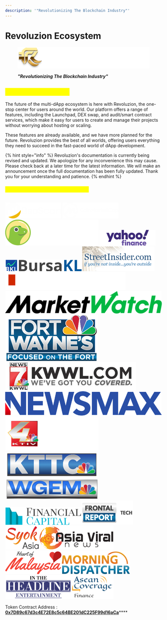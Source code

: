 ```yaml
---
description: '"Revolutionizing The Blockchain Industry"'
---
```


# Revoluzion Ecosystem

<figure><img src=".gitbook/assets/RevoluzionLogoFullBright.png" alt=""><figcaption><p><em><strong>"Revolutionizing The Blockchain Industry"</strong></em></p></figcaption></figure>

## <mark style="color:yellow;">What Is Revoluzion?</mark>

The future of the multi-dApp ecosystem is here with Revoluzion, the one-stop center for users around the world. Our platform offers a range of features, including the Launchpad, DEX swap, and audit/smart contract services, which make it easy for users to create and manage their projects without worrying about hosting or scaling.&#x20;

These features are already available, and we have more planned for the future. Revoluzion provides the best of all worlds, offering users everything they need to succeed in the fast-paced world of dApp development.

{% hint style="info" %}
Revoluzion's documentation is currently being revised and updated. We apologize for any inconvenience this may cause. Please check back at a later time for the latest information. We will make an announcement once the full documentation has been fully updated. Thank you for your understanding and patience.
{% endhint %}

### <mark style="color:yellow;">**Revoluzion Has Been Featured On**</mark>

\
<img src=".gitbook/assets/BSC-scan-1.png" alt="" data-size="line"> <img src=".gitbook/assets/image (28).png" alt="" data-size="line"> <img src=".gitbook/assets/image (33).png" alt="" data-size="line"> <img src=".gitbook/assets/image (6).png" alt="" data-size="line"><img src=".gitbook/assets/image (41).png" alt="https://bursakl.com/news/apocgame-announces-its-doxed-nft-game-apocalypse/370879" data-size="line"><img src=".gitbook/assets/image (26).png" alt="" data-size="line"><img src=".gitbook/assets/image (5).png" alt="" data-size="line"><img src=".gitbook/assets/image (35).png" alt="" data-size="line"><img src=".gitbook/assets/image (36).png" alt="" data-size="line"><img src=".gitbook/assets/image.png" alt="" data-size="line"><img src=".gitbook/assets/image (22).png" alt="" data-size="line"><img src=".gitbook/assets/image (20).png" alt="" data-size="line"><img src=".gitbook/assets/image (32).png" alt="" data-size="line"><img src=".gitbook/assets/image (23).png" alt="" data-size="line"><img src=".gitbook/assets/image (38).png" alt="" data-size="line"><img src=".gitbook/assets/image (24).png" alt="" data-size="line"><img src=".gitbook/assets/image (18).png" alt="" data-size="line"><img src=".gitbook/assets/image (39).png" alt="" data-size="line"><img src=".gitbook/assets/image (40).png" alt="" data-size="line"><img src=".gitbook/assets/image (37).png" alt="" data-size="line"><img src=".gitbook/assets/image (12).png" alt="" data-size="line"><img src=".gitbook/assets/image (15).png" alt="" data-size="line">

Token Contract Address : [**0x7D89c67d3c4E72E8c5c64BE201dC225F99d16aCa**](https://bscscan.com/token/0x7D89c67d3c4E72E8c5c64BE201dC225F99d16aCa)****
